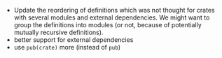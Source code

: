 * Update the reordering of definitions which was not thought for crates with
  several modules and external dependencies. We might want to group the
  definitions into modules (or not, because of potentially mutually recursive
  definitions).
* better support for external dependencies
* use `pub(crate)` more (instead of `pub`)
